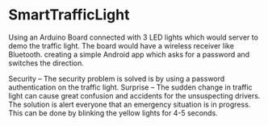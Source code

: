 # SmartTrafficLight
Using an Arduino Board connected with 3 LED lights which would server to demo the traffic light. The board would have a wireless receiver like Bluetooth.
creating a simple Android app which asks for a password and switches the direction.

Security – The security problem is solved is by using a password authentication on the traffic light.
Surprise – The sudden change in traffic light can cause great confusion and accidents for the unsuspecting drivers. 
The solution is alert everyone that an emergency situation is in progress. This can be done by blinking the yellow lights for 4-5 seconds.
